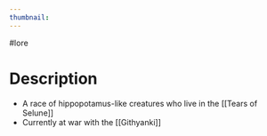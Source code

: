 ```yaml
---
thumbnail:
---
```

#lore
# Description
-   A race of hippopotamus-like creatures who live in the [[Tears of Selune]]
-   Currently at war with the [[Githyanki]]
